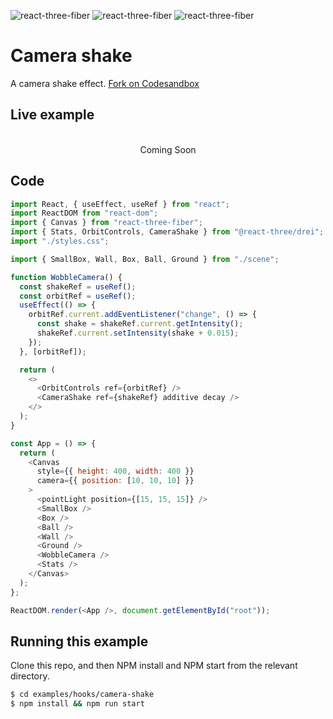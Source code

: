 ![react-three-fiber](https://img.shields.io/badge/dynamic/json?url=https://raw.githubusercontent.com/onion2k/r3f-by-example/develop/examples/hooks/camera-shake/package.json&label=react-three-fiber&query=$.dependencies['react-three-fiber']&color=green) ![react-three-fiber](https://img.shields.io/badge/dynamic/json?url=https://raw.githubusercontent.com/onion2k/r3f-by-example/develop/examples/hooks/camera-shake/package.json&label=three&query=$.dependencies['three']&color=green) ![react-three-fiber](https://img.shields.io/badge/dynamic/json?url=https://raw.githubusercontent.com/onion2k/r3f-by-example/develop/examples/hooks/camera-shake/package.json&label=@react-three/drei&query=$.dependencies['@react-three/drei']&color=green)

# Camera shake

A camera shake effect. [Fork on Codesandbox](https://githubbox.com/onion2k/r3f-by-example/tree/develop/examples/hooks/camera-shake)

## Live example
<div align="center">
  <br>
Coming Soon
  <br>
</div>

## Code
```js
import React, { useEffect, useRef } from "react";
import ReactDOM from "react-dom";
import { Canvas } from "react-three-fiber";
import { Stats, OrbitControls, CameraShake } from "@react-three/drei";
import "./styles.css";

import { SmallBox, Wall, Box, Ball, Ground } from "./scene";

function WobbleCamera() {
  const shakeRef = useRef();
  const orbitRef = useRef();
  useEffect(() => {
    orbitRef.current.addEventListener("change", () => {
      const shake = shakeRef.current.getIntensity();
      shakeRef.current.setIntensity(shake + 0.015);
    });
  }, [orbitRef]);

  return (
    <>
      <OrbitControls ref={orbitRef} />
      <CameraShake ref={shakeRef} additive decay />
    </>
  );
}

const App = () => {
  return (
    <Canvas
      style={{ height: 400, width: 400 }}
      camera={{ position: [10, 10, 10] }}
    >
      <pointLight position={[15, 15, 15]} />
      <SmallBox />
      <Box />
      <Ball />
      <Wall />
      <Ground />
      <WobbleCamera />
      <Stats />
    </Canvas>
  );
};

ReactDOM.render(<App />, document.getElementById("root"));

```

## Running this example

Clone this repo, and then NPM install and NPM start from the relevant directory.

```bash
$ cd examples/hooks/camera-shake
$ npm install && npm run start
```